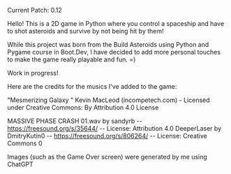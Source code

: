 Current Patch: 0.12

Hello! This is a 2D game in Python where you control a spaceship and have to shot asteroids and survive by not being hit by them!

While this project was born from the Build Asteroids using Python and Pygame course in Boot.Dev, I have decided to add more personal touches to make the game really playable and fun. =)

Work in progress!

Here are the credits for the musics I've added to the game:

"Mesmerizing Galaxy " Kevin MacLeod (incompetech.com) - Licensed under Creative Commons: By Attribution 4.0 License

MASSIVE PHASE CRASH 01.wav by sandyrb -- https://freesound.org/s/35644/ -- License: Attribution 4.0
DeeperLaser by DmitryKutin0 -- https://freesound.org/s/806264/ -- License: Creative Commons 0

Images (such as the Game Over screen) were generated by me using ChatGPT
